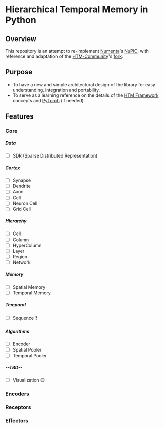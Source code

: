 
# Hierarchical Temporal Memory in Python
## Overview
This repository is an attempt to re-implement [Numenta](https://numenta.com/)'s [NuPIC](https://github.com/numenta/nupic.core), with reference and adaptation of the [HTM-Community](https://numenta.org/)'s [fork](https://github.com/htm-community/htm.core).

## Purpose
* To have a new and simple architectural design of the library for easy understanding, integration and portability.
* To serve as a learning reference on the details of the [HTM Framework](https://numenta.com/blog/2019/01/16/the-thousand-brains-theory-of-intelligence/) concepts and [PyTorch](https://pytorch.org/) (if needed).

## Features

### Core

##### Data
- [ ] SDR (Sparse Distributed Representation)
##### Cortex
- [ ] Synapse
- [ ] Dendrite
- [ ] Axon
- [ ] Cell
- [ ] Neuron Cell
- [ ] Grid Cell
##### Hierarchy
- [ ] Cell
- [ ] Column
- [ ] HyperColumn
- [ ] Layer
- [ ] Region
- [ ] Network
##### Memory
- [ ] Spatial Memory
- [ ] Temporal Memory
##### Temporal
- [ ] Sequence :question:
##### Algorithms
- [ ] Encoder
- [ ] Spatial Pooler
- [ ] Temporal Pooler
##### --TBD--
- [ ] Visualization :wink:
  
### Encoders
### Receptors
### Effectors
